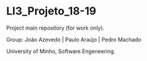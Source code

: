 # LI3_Projeto_18-19

Project main repository (for work only).

Group: João Azevedo | Paulo Araújo | Pedro Machado 
	
University of Minho, Software Engeneering.
